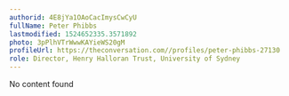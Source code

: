 ```yaml
---
authorid: 4E8jYa1OAoCacImysCwCyU
fullName: Peter Phibbs
lastmodified: 1524652335.3571892
photo: 3pPlhVTrWwwKAYieWS20gM
profileUrl: https://theconversation.com//profiles/peter-phibbs-27130
role: Director, Henry Halloran Trust, University of Sydney
---
```

No content found